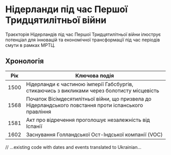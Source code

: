 # Нідерланди під час Першої Тридцятилітньої війни

Траєкторія Нідерландів під час Першої Тридцятилітньої війни ілюструє потенціал для інновацій та економічної трансформації під час періодів смути в рамках МРТЦ.

## Хронологія

| Рік  | Ключова подія                                                                                          |
| ---- | ------------------------------------------------------------------------------------------------------ |
| 1500 | Нідерланди є частиною імперії Габсбургів, стикаючись з викликами через болотисту місцевість            |
| 1568 | Початок Вісімдесятилітньої війни, що призвела до Нідерландського повстання проти іспанського правління |
| 1581 | Акт про відречення проголошує незалежність від Іспанії                                                 |
| 1602 | Заснування Голландської Ост-Індської компанії (VOC)                                                    |

// ...existing code with dates and events translated to Ukrainian...
